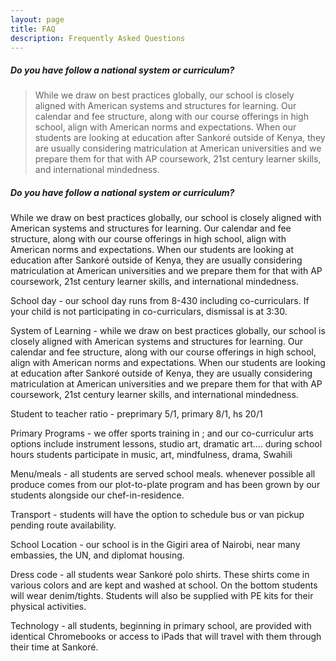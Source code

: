 ```yaml
---
layout: page
title: FAQ
description: Frequently Asked Questions
---
```


<h5>Do you have follow a national system or curriculum?</h5>
			<blockquote>While we draw on best practices globally, our school is closely aligned with American systems and structures for learning. Our calendar and fee structure, along with our course offerings in high school, align with American norms and expectations. When our students are looking at education after Sankoré outside of Kenya, they are usually considering matriculation at American universities and we prepare them for that with AP coursework, 21st century learner skills, and international mindedness. </blockquote>

<h5>Do you have follow a national system or curriculum?</h5>
			While we draw on best practices globally, our school is closely aligned with American systems and structures for learning. Our calendar and fee structure, along with our course offerings in high school, align with American norms and expectations. When our students are looking at education after Sankoré outside of Kenya, they are usually considering matriculation at American universities and we prepare them for that with AP coursework, 21st century learner skills, and international mindedness.

            
School day - our school day runs from 8-430 including co-curriculars. If your child is not participating in co-curriculars, dismissal is at 3:30.

System of Learning - while we draw on best practices globally, our school is closely aligned with American systems and structures for learning. Our calendar and fee structure, along with our course offerings in high school, align with American norms and expectations. When our students are looking at education after Sankoré outside of Kenya, they are usually considering matriculation at American universities and we prepare them for that with AP coursework, 21st century learner skills, and international mindedness.

Student to teacher ratio - preprimary 5/1, primary 8/1, hs 20/1

Primary Programs - we offer sports training in ; and our co-curriculur arts options include instrument lessons, studio art, dramatic art.... during school hours students participate in music, art, mindfulness, drama, Swahili

Menu/meals - all students are served school meals. whenever possible all produce comes from our plot-to-plate program and has been grown by our students alongside our chef-in-residence.

Transport - students will have the option to schedule bus or van pickup pending route availability.

School Location - our school is in the Gigiri area of Nairobi, near many embassies, the UN, and diplomat housing.

Dress code - all students wear Sankoré polo shirts. These shirts come in various colors and are kept and washed at school. On the bottom students will wear denim/tights. Students will also be supplied with PE kits for their physical activities.

Technology - all students, beginning in primary school, are provided with identical Chromebooks or access to iPads that will travel with them through their time at Sankoré.